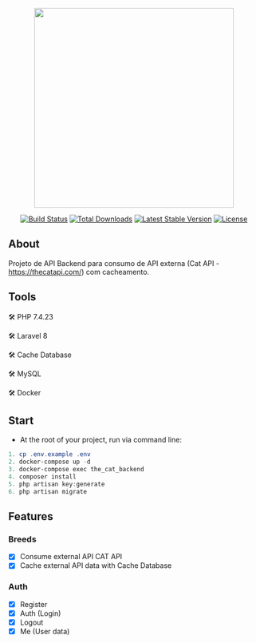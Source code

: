 <p align="center"><a href="https://laravel.com" target="_blank"><img src="https://raw.githubusercontent.com/laravel/art/master/logo-lockup/5%20SVG/2%20CMYK/1%20Full%20Color/laravel-logolockup-cmyk-red.svg" width="400"></a></p>

<p align="center">
<a href="https://travis-ci.org/laravel/framework"><img src="https://travis-ci.org/laravel/framework.svg" alt="Build Status"></a>
<a href="https://packagist.org/packages/laravel/framework"><img src="https://img.shields.io/packagist/dt/laravel/framework" alt="Total Downloads"></a>
<a href="https://packagist.org/packages/laravel/framework"><img src="https://img.shields.io/packagist/v/laravel/framework" alt="Latest Stable Version"></a>
<a href="https://packagist.org/packages/laravel/framework"><img src="https://img.shields.io/packagist/l/laravel/framework" alt="License"></a>
</p>

## About
Projeto de API Backend para consumo de API externa (Cat API - https://thecatapi.com/) com cacheamento.

## Tools

:hammer_and_wrench: PHP 7.4.23

:hammer_and_wrench: Laravel 8

:hammer_and_wrench: Cache Database

:hammer_and_wrench: MySQL

:hammer_and_wrench: Docker

## Start

* At the root of your project, run via command line:

~~~powershell
1. cp .env.example .env
2. docker-compose up -d
3. docker-compose exec the_cat_backend
4. composer install
5. php artisan key:generate
6. php artisan migrate
~~~

## Features

### Breeds

- [X] Consume external API CAT API
- [X] Cache external API data with Cache Database

### Auth

- [X] Register
- [X] Auth (Login)
- [X] Logout
- [X] Me (User data)
